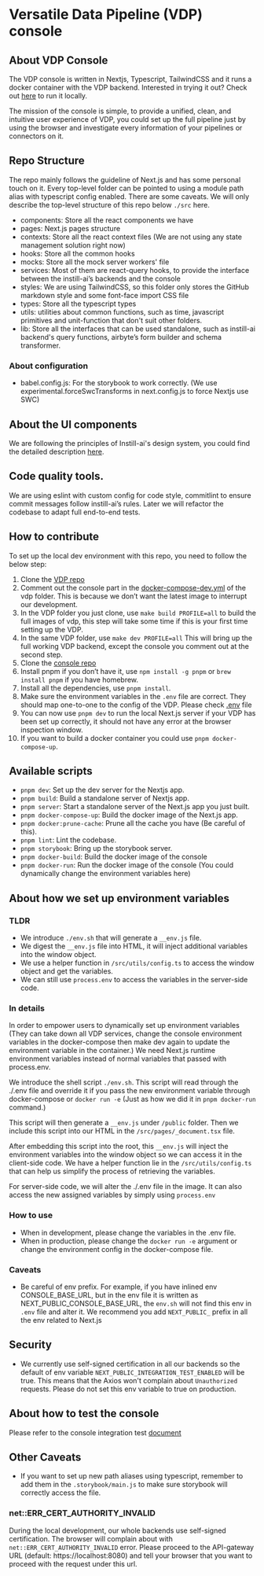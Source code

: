 # Versatile Data Pipeline (VDP) console

## About VDP Console

The VDP console is written in Nextjs, Typescript, TailwindCSS and it runs a docker container with the VDP backend. Interested in trying it out? Check out [here](https://github.com/instill-ai/vdp) to run it locally.

The mission of the console is simple, to provide a unified, clean, and intuitive user experience of VDP, you could set up the full pipeline just by using the browser and investigate every information of your pipelines or connectors on it.

## Repo Structure

The repo mainly follows the guideline of Next.js and has some personal touch on it. Every top-level folder can be pointed to using a module path alias with typescript config enabled. There are some caveats. We will only describe the top-level structure of this repo below `./src` here.

- components: Store all the react components we have
- pages: Next.js pages structure
- contexts: Store all the react context files (We are not using any state management solution right now)
- hooks: Store all the common hooks
- mocks: Store all the mock server workers' file
- services: Most of them are react-query hooks, to provide the interface between the instill-ai’s backends and the console
- styles: We are using TailwindCSS, so this folder only stores the GitHub markdown style and some font-face import CSS file
- types: Store all the typescript types
- utils: utilities about common functions, such as time, javascript primitives and unit-function that don't suit other folders.
- lib: Store all the interfaces that can be used standalone, such as instill-ai backend's query functions, airbyte’s form builder and schema transformer.

### About configuration

- babel.config.js: For the storybook to work correctly. (We use experimental.forceSwcTransforms in next.config.js to force Nextjs use SWC)

## About the UI components

We are following the principles of Instill-ai's design system, you could find the detailed description [here](https://github.com/instill-ai/design-system).

## Code quality tools.

We are using eslint with custom config for code style, commitlint to ensure commit messages follow instill-ai’s rules. Later we will refactor the codebase to adapt full end-to-end tests.

## How to contribute

To set up the local dev environment with this repo, you need to follow the below step:

1. Clone the [VDP repo](https://github.com/instill-ai/vdp)
2. Comment out the console part in the [docker-compose-dev.yml](https://github.com/instill-ai/vdp/blob/f563393dca62fc1961e1a370f5a38fb9bc51c5a3/docker-compose-dev.yml#L510) of the vdp folder. This is because we don’t want the latest image to interrupt our development.
3. In the VDP folder you just clone, use `make build PROFILE=all` to build the full images of vdp, this step will take some time if this is your first time setting up the VDP.
4. In the same VDP folder, use `make dev PROFILE=all` This will bring up the full working VDP backend, except the console you comment out at the second step.
5. Clone the [console repo](https://github.com/instill-ai/console)
6. Install pnpm if you don’t have it, use `npm install -g pnpm` or `brew install pnpm` if you have homebrew.
7. Install all the dependencies, use `pnpm install`.
8. Make sure the environment variables in the `.env` file are correct. They should map one-to-one to the config of the VDP. Please check [.env](/.env) file
9. You can now use `pnpm dev` to run the local Next.js server if your VDP has been set up correctly, it should not have any error at the browser inspection window.
10. If you want to build a docker container you could use `pnpm docker-compose-up`.

## Available scripts

- `pnpm dev`: Set up the dev server for the Nextjs app.
- `pnpm build`: Build a standalone server of Nextjs app.
- `pnpm server`: Start a standalone server of the Next.js app you just built.
- `pnpm docker-compose-up`: Build the docker image of the Next.js app.
- `pnpm docker:prune-cache`: Prune all the cache you have (Be careful of this).
- `pnpm lint`: Lint the codebase.
- `pnpm storybook`: Bring up the storybook server.
- `pnpm docker-build`: Build the docker image of the console
- `pnpm docker-run`: Run the docker image of the console (You could dynamically change the environment variables here)

## About how we set up environment variables

### TLDR

- We introduce `./env.sh` that will generate a `__env.js` file.
- We digest the `__env.js` file into HTML, it will inject additional variables into the window object.
- We use a helper function in `/src/utils/config.ts` to access the window object and get the variables.
- We can still use `process.env` to access the variables in the server-side code.

### In details

In order to empower users to dynamically set up environment variables (They can take down all VDP services, change the console environment variables in the docker-compose then make dev again to update the environment variable in the container.) We need Next.js runtime environment variables instead of normal variables that passed with process.env.

We introduce the shell script `./env.sh`. This script will read through the ./.env file and override it if you pass the new environment variable through docker-compose or `docker run -e` (Just as how we did it in `pnpm docker-run` command.)

This script will then generate a `__env.js` under `/public` folder. Then we include this script into our HTML in the `/src/pages/_document.tsx` file. 

After embedding this script into the root, this `__env.js` will inject the environment variables into the window object so we can access it in the client-side code. We have a helper function lie in the `/src/utils/config.ts` that can help us simplify the process of retrieving the variables.

For server-side code, we will alter the ./.env file in the image. It can also access the new assigned variables by simply using `process.env`

### How to use

- When in development, please change the variables in the .env file.
- When in production, please change the `docker run -e` argument or change the environment config in the docker-compose file.

### Caveats

- Be careful of env prefix. For example, if you have inlined env CONSOLE_BASE_URL, but in the env file it is written as NEXT_PUBLIC_CONSOLE_BASE_URL, the `env.sh` will not find this env in `.env` file and alter it. We recommend you add `NEXT_PUBLIC_` prefix in all the env related to Next.js

## Security

- We currently use self-signed certification in all our backends so the default of env variable `NEXT_PUBLIC_INTEGRATION_TEST_ENABLED` will be true. This means that the Axios won't complain about `Unauthorized` requests. Please do not set this env variable to true on production. 

## About how to test the console

Please refer to the console integration test [document](/integration-test/README.md)

## Other Caveats

- If you want to set up new path aliases using typescript, remember to add them in the `.storybook/main.js` to make sure storybook will correctly access the file.

###  net::ERR_CERT_AUTHORITY_INVALID

During the local development, our whole backends use self-signed certification. The browser will complain about with `net::ERR_CERT_AUTHORITY_INVALID` error. Please proceed to the API-gateway URL (default: https://localhost:8080) and tell your browser that you want to proceed with the request under this url.

